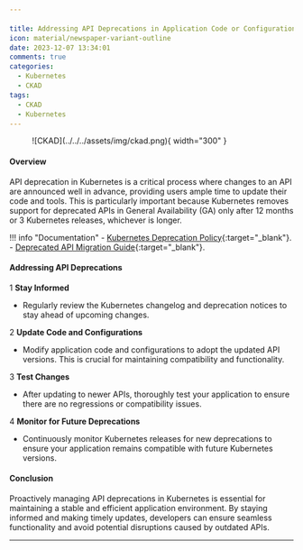```yaml
---

title: Addressing API Deprecations in Application Code or Configurations
icon: material/newspaper-variant-outline
date: 2023-12-07 13:34:01
comments: true
categories:
  - Kubernetes
  - CKAD
tags:
  - CKAD
  - Kubernetes
---
```


<!-- markdownlint-disable MD033 -->
<figure markdown="span">
  ![CKAD](../../../assets/img/ckad.png){ width="300" }
</figure>

#### Overview

API deprecation in Kubernetes is a critical process where changes to an API are announced well in advance, providing users ample time to update their code and tools. This is particularly important because Kubernetes removes support for deprecated APIs in General Availability (GA) only after 12 months or 3 Kubernetes releases, whichever is longer.

!!! info "Documentation"
    - [Kubernetes Deprecation Policy](https://kubernetes.io/docs/reference/using-api/deprecation-policy/){:target="_blank"}.
    - [Deprecated API Migration Guide](https://kubernetes.io/docs/reference/using-api/deprecation-guide/){:target="_blank"}.

#### Addressing API Deprecations

1 **Stay Informed**

- Regularly review the Kubernetes changelog and deprecation notices to stay ahead of upcoming changes.

2 **Update Code and Configurations**

- Modify application code and configurations to adopt the updated API versions. This is crucial for maintaining compatibility and functionality.

3 **Test Changes**

- After updating to newer APIs, thoroughly test your application to ensure there are no regressions or compatibility issues.

4 **Monitor for Future Deprecations**

- Continuously monitor Kubernetes releases for new deprecations to ensure your application remains compatible with future Kubernetes versions.

#### Conclusion

Proactively managing API deprecations in Kubernetes is essential for maintaining a stable and efficient application environment. By staying informed and making timely updates, developers can ensure seamless functionality and avoid potential disruptions caused by outdated APIs.

---
